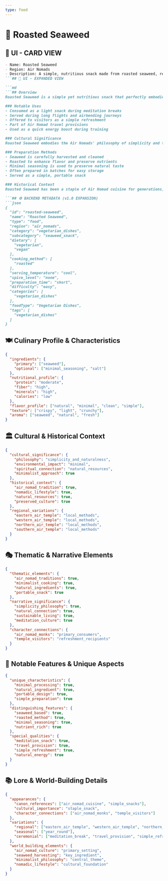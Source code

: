 ```yaml
---
type: food
---
```


# 🍃 Roasted Seaweed

## 🎴 UI - CARD VIEW

```md
- Name: Roasted Seaweed
- Region: Air Nomads
- Description: A simple, nutritious snack made from roasted seaweed, representing the Air Nomads' minimalist approach to food and their connection to natural resources.
```## 📖 UI - EXPANDED VIEW

```md
```## Overview
Roasted Seaweed is a simple yet nutritious snack that perfectly embodies the Air Nomads' minimalist approach to food and their deep connection to natural resources. This uncomplicated dish demonstrates how the Air Nomads could create satisfying, healthy snacks using only the most basic ingredients and preparation methods. The snack represents their philosophy that the best foods are those that honor natural ingredients in their purest form.

### Notable Uses
- Consumed as a light snack during meditation breaks
- Served during long flights and airbending journeys
- Offered to visitors as a simple refreshment
- Part of Air Nomad travel provisions
- Used as a quick energy boost during training

### Cultural Significance
Roasted Seaweed embodies the Air Nomads' philosophy of simplicity and their belief that the most nourishing foods are often the simplest ones. The snack represents their understanding that food doesn't need to be complex to be satisfying and that there is beauty and wisdom in appreciating natural ingredients in their most basic form. The dish reflects their commitment to using sustainable, locally available resources.

### Preparation Methods
- Seaweed is carefully harvested and cleaned
- Roasted to enhance flavor and preserve nutrients
- Minimal seasoning is used to preserve natural taste
- Often prepared in batches for easy storage
- Served as a simple, portable snack

### Historical Context
Roasted Seaweed has been a staple of Air Nomad cuisine for generations, developed as a practical solution for creating portable, nutritious snacks that could sustain them during their nomadic lifestyle. The simple preparation method reflects the Air Nomads' practical wisdom and their ability to make the most of available natural resources. This tradition was among the many culinary practices that Avatar Aang worked to preserve after the Hundred Year War.

```## ⚙️ BACKEND METADATA (v1.0 EXPANSION)
```json
{
  "id": "roasted-seaweed",
  "name": "Roasted Seaweed",
  "type": "food",
  "region": "air_nomads",
  "category": "vegetarian_dishes",
  "subcategory": "seaweed_snack",
  "dietary": [
    "vegetarian",
    "vegan"
  ],
  "cooking_method": [
    "roasted"
  ],
  "serving_temperature": "cool",
  "spice_level": "none",
  "preparation_time": "short",
  "difficulty": "easy",
  "categories": [
    "vegetarian_dishes"
  ],
  "foodType": "Vegetarian Dishes",
  "tags": [
    "vegetarian_dishes"
  ]
}
```

## 🍽️ Culinary Profile & Characteristics
```json
{
  "ingredients": {
    "primary": ["seaweed"],
    "optional": ["minimal_seasoning", "salt"]
  },
  "nutritional_profile": {
    "protein": "moderate",
    "fiber": "high",
    "minerals": "high",
    "calories": "low"
  },
  "flavor_profile": ["natural", "minimal", "clean", "simple"],
  "texture": ["crispy", "light", "crunchy"],
  "aroma": ["seaweed", "natural", "fresh"]
}
```

## 🏛️ Cultural & Historical Context
```json
{
  "cultural_significance": {
    "philosophy": "simplicity_and_naturalness",
    "environmental_impact": "minimal",
    "spiritual_connection": "natural_resources",
    "minimalist_approach": true
  },
  "historical_context": {
    "air_nomad_tradition": true,
    "nomadic_lifestyle": true,
    "natural_resources": true,
    "preserved_culture": true
  },
  "regional_variations": {
    "eastern_air_temple": "local_methods",
    "western_air_temple": "local_methods",
    "northern_air_temple": "local_methods",
    "southern_air_temple": "local_methods"
  }
}
```

## 🎭 Thematic & Narrative Elements
```json
{
  "thematic_elements": {
    "air_nomad_traditions": true,
    "minimalist_cooking": true,
    "natural_ingredients": true,
    "portable_snack": true
  },
  "narrative_significance": {
    "simplicity_philosophy": true,
    "natural_connection": true,
    "sustainable_living": true,
    "meditation_culture": true
  },
  "character_connections": {
    "air_nomad_monks": "primary_consumers",
    "temple_visitors": "refreshment_recipients"
  }
}
```

## 🌟 Notable Features & Unique Aspects
```json
{
  "unique_characteristics": {
    "minimal_processing": true,
    "natural_ingredient": true,
    "portable_design": true,
    "simple_preparation": true
  },
  "distinguishing_features": {
    "seaweed_based": true,
    "roasted_method": true,
    "minimal_seasoning": true,
    "nutrient_rich": true
  },
  "special_qualities": {
    "meditation_snack": true,
    "travel_provision": true,
    "simple_refreshment": true,
    "natural_energy": true
  }
}
```

## 📚 Lore & World-Building Details
```json
{
  "appearances": {
    "canon_references": ["air_nomad_cuisine", "simple_snacks"],
    "cultural_importance": "staple_snack",
    "character_connections": ["air_nomad_monks", "temple_visitors"]
  },
  "variations": {
    "regional": ["eastern_air_temple", "western_air_temple", "northern_air_temple", "southern_air_temple"],
    "seasonal": ["year_round"],
    "ceremonial": ["meditation_break", "travel_provision", "simple_refreshment"]
  },
  "world_building_elements": {
    "air_nomad_culture": "primary_setting",
    "seaweed_harvesting": "key_ingredient",
    "minimalist_philosophy": "central_theme",
    "nomadic_lifestyle": "cultural_foundation"
  }
}
```
